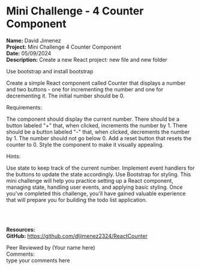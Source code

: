 # Mini Challenge - 4 Counter Component

<b>Name:</b> David Jimenez<br>
<b>Project:</b> Mini Challenge 4 Counter Component <br>
<b>Date:</b> 05/09/2024 <br>
<strong>Description:</strong>
Create a new React project: new file and new folder

Use bootstrap and install bootstrap

Create a simple React component called Counter that displays a number and two buttons - one for incrementing the number and one for decrementing it. The initial number should be 0.

Requirements:

The component should display the current number.
There should be a button labeled "+" that, when clicked, increments the number by 1.
There should be a button labeled "-" that, when clicked, decrements the number by 1. The number should not go below 0.
Add a reset button that resets the counter to 0.
Style the component to make it visually appealing.

Hints:

Use state to keep track of the current number.
Implement event handlers for the buttons to update the state accordingly.
Use Bootstrap for styling.
This mini challenge will help you practice setting up a React component, managing state, handling user events, and applying basic styling. Once you've completed this challenge, you'll have gained valuable experience that will prepare you for building the todo list application.

<br><br>

<b>Resources:</b> <br>
<b>GitHub:</b> https://github.com/dljimenez2324/ReactCounter <br>


Peer Reviewed by (Your name here) <br>
Comments:  <br> type your comments here <br> 

